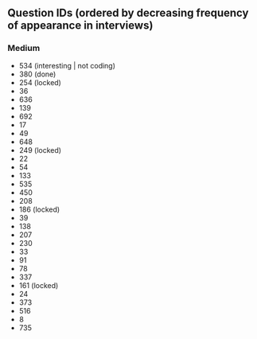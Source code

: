 ## Question IDs (ordered by decreasing frequency of appearance in interviews)

### Medium
- 534 (interesting | not coding)
- 380 (done)
- 254 (locked)
- 36
- 636
- 139
- 692
- 17
- 49
- 648
- 249 (locked)
- 22
- 54
- 133
- 535
- 450
- 208
- 186 (locked)
- 39
- 138
- 207
- 230
- 33
- 91
- 78
- 337
- 161 (locked)
- 24
- 373
- 516
- 8
- 735
